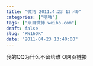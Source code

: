 ```yaml
---
title: "微博 2011.4.23 13:40"
categories: ["嘀咕"]
tags: ["来自微博 weibo.com"]
draft: false
slug: "RW16OR"
date: "2011-04-23 13:40:00"
---
```


<p>我的QQ为什么不留给谁 O网页链接 ​​​​</p>
